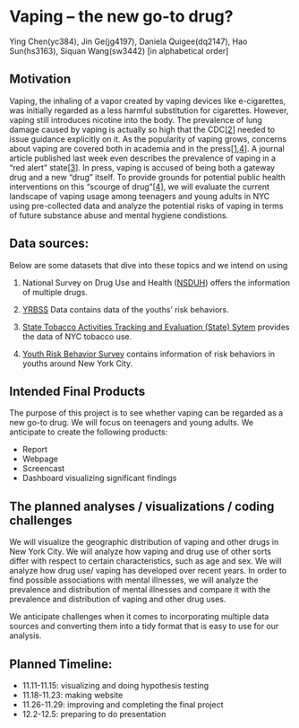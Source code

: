Vaping – the new go-to drug?
================
Ying Chen(yc384), Jin Ge(jg4197), Daniela Quigee(dq2147), Hao
Sun(hs3163), Siquan Wang(sw3442) \[in alphabetical order\]

## Motivation

Vaping, the inhaling of a vapor created by vaping devices like
e-cigarettes, was initially regarded as a less harmful substitution for
cigarettes. However, vaping still introduces nicotine into the body. The
prevalence of lung damage caused by vaping is actually so high that the
CDC\[[2](https://www.sciencedirect.com/science/article/pii/S2213260019304096?via=ihub)\]
needed to issue guidance explicitly on it. As the popularity of vaping
grows, concerns about vaping are covered both in academia and in the
press\[[1](https://health.usnews.com/health-care/for-better/articles/2018-06-13/how-teenage-vaping-puts-structure-in-place-for-heroin-and-cocaine-addiction),[4](https://www.cnn.com/2015/09/04/us/vaping-abuse/index.html)\].
A journal article published last week even describes the prevalence of
vaping in a “red alert”
state\[[3](https://link.springer.com/article/10.1057/s41271-019-00193-2)\].
In press, vaping is accused of being both a gateway drug and a new
“drug” itself. To provide grounds for potential public health
interventions on this “scourge of
drug”\[[4](https://www.cnn.com/2015/09/04/us/vaping-abuse/index.html)\],
we will evaluate the current landscape of vaping usage among teenagers
and young adults in NYC using pre-collected data and analyze the
potential risks of vaping in terms of future substance abuse and mental
hygiene condistions.

## Data sources:

Below are some datasets that dive into these topics and we intend on
using

1.  National Survey on Drug Use and Health
    ([NSDUH](https://www.samhsa.gov/data/all-reports?f%5B%5D=field_report_and_document_type:6461&f%5B%5D=field_samhsa_survey:6511&f%5B%5D%5B%5D=field_report_and_document_type:6461&f%5B%5D%5B%5D=field_samhsa_survey:6511&order=desc&sort=field_date_printed_on_report&items_per_page=15&page=0))
    offers the information of multiple drugs.

2.  [YRBSS](https://www.cdc.gov/healthyyouth/data/yrbs/data.htm) Data
    contains data of the youths’ risk behaviors.

3.  [State Tobacco Activities Tracking and Evaluation (State)
    Sytem](https://nccd.cdc.gov/STATESystem/rdPage.aspx?rdReport=OSH_State.CustomReports&rdAgReset=True&rdShowModes=showResults&rdShowWait=true&rdPaging=Interactive&islMeasure=180EVP)
    provides the data of NYC tobacco use.

4.  [Youth Risk Behavior
    Survey](https://a816-healthpsi.nyc.gov/epiquery/YRBS/yrbsIndex.html)
    contains information of risk behaviors in youths around New York
    City.

## Intended Final Products

The purpose of this project is to see whether vaping can be regarded as
a new go-to drug. We will focus on teenagers and young adults. We
anticipate to create the following products:

  - Report
  - Webpage
  - Screencast
  - Dashboard visualizing significant findings

## The planned analyses / visualizations / coding challenges

We will visualize the geographic distribution of vaping and other drugs
in New York City. We will analyze how vaping and drug use of other sorts
differ with respect to certain characteristics, such as age and sex. We
will analyze how drug use/ vaping has developed over recent years. In
order to find possible associations with mental illnesses, we will
analyze the prevalence and distribution of mental illnesses and compare
it with the prevalence and distribution of vaping and other drug uses.

We anticipate challenges when it comes to incorporating multiple data
sources and converting them into a tidy format that is easy to use for
our analysis.

## Planned Timeline:

  - 11.11-11.15: visualizing and doing hypothesis testing
  - 11.18-11.23: making website
  - 11.26-11.29: improving and completing the final project
  - 12.2-12.5: preparing to do presentation
